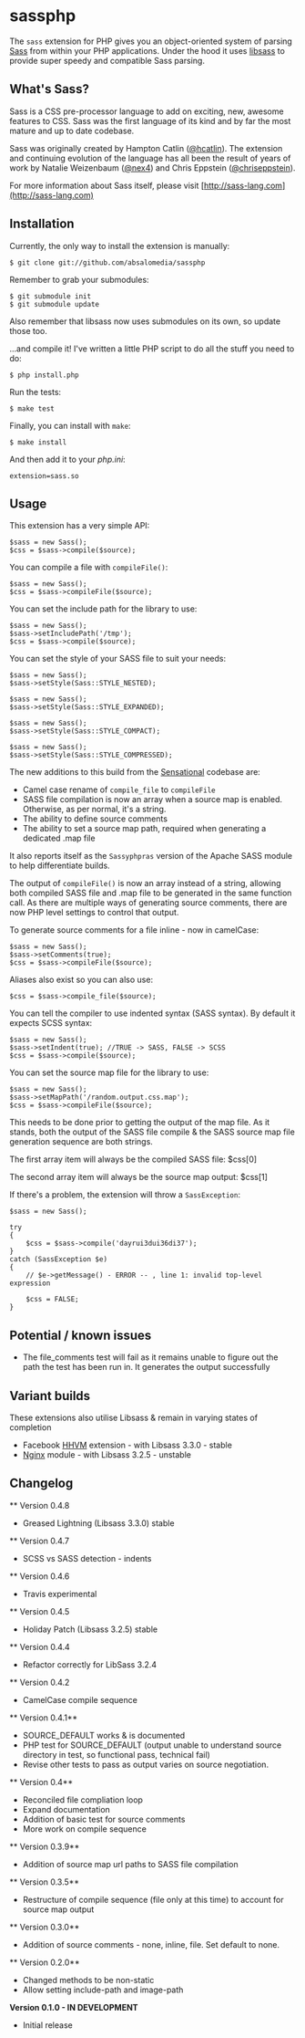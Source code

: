 # sassphp

The `sass` extension for PHP gives you an object-oriented system of parsing [Sass](http://sass-lang.com/) from within your PHP applications. Under the hood it uses [libsass](https://github.com/hcatlin/libsass) to provide super speedy and compatible Sass parsing.

## What's Sass?

Sass is a CSS pre-processor language to add on exciting, new, awesome features to CSS. Sass was the first language of its kind and by far the most mature and up to date codebase.

Sass was originally created by Hampton Catlin ([@hcatlin](http://twitter.com/hcatlin)). The extension and continuing evolution of the language has all been the result of years of work by Natalie Weizenbaum ([@nex4](http://twitter.com/nex4)) and Chris Eppstein ([@chriseppstein](http://twitter.com/chriseppstein)).

For more information about Sass itself, please visit [http://sass-lang.com](http://sass-lang.com)

## Installation

Currently, the only way to install the extension is manually:

    $ git clone git://github.com/absalomedia/sassphp

Remember to grab your submodules:

    $ git submodule init
    $ git submodule update

Also remember that libsass now uses submodules on its own, so update those too.

...and compile it! I've written a little PHP script to do all the stuff you need to do:

    $ php install.php

Run the tests:

    $ make test

Finally, you can install with `make`:

    $ make install

And then add it to your _php.ini_:

    extension=sass.so

## Usage

This extension has a very simple API:

    $sass = new Sass();
    $css = $sass->compile($source);

You can compile a file with `compileFile()`:

    $sass = new Sass();
    $css = $sass->compileFile($source);

You can set the include path for the library to use:

    $sass = new Sass();
    $sass->setIncludePath('/tmp');
    $css = $sass->compile($source);

You can set the style of your SASS file to suit your needs:

    $sass = new Sass();
    $sass->setStyle(Sass::STYLE_NESTED);

    $sass = new Sass();
    $sass->setStyle(Sass::STYLE_EXPANDED);

    $sass = new Sass();
    $sass->setStyle(Sass::STYLE_COMPACT);

    $sass = new Sass();
    $sass->setStyle(Sass::STYLE_COMPRESSED);

The new additions to this build from the [Sensational](https://github.com/sensational/sassphp) codebase are:
* Camel case rename of `compile_file` to `compileFile`
* SASS file compilation is now an array when a source map is enabled. Otherwise, as per normal, it's a string.
* The ability to define source comments
* The ability to set a source map path, required when generating a dedicated .map file

It also reports itself as the `Sassyphpras` version of the Apache SASS module to help differentiate builds.

The output of `compileFile()` is now an array instead of a string, allowing both compiled SASS file and .map file to be generated in the same function call. As there are multiple ways of generating source comments, there are now PHP level settings to control that output.

To generate source comments for a file inline - now in camelCase:

    $sass = new Sass();
    $sass->setComments(true);
    $css = $sass->compileFile($source);

Aliases also exist so you can also use:

    $css = $sass->compile_file($source);

You can tell the compiler to use indented syntax (SASS syntax). By default it expects SCSS syntax:

    $sass = new Sass();
    $sass->setIndent(true); //TRUE -> SASS, FALSE -> SCSS
    $css = $sass->compile($source);

You can set the source map file for the library to use:

    $sass = new Sass();
    $sass->setMapPath('/random.output.css.map');
    $css = $sass->compileFile($source);

This needs to be done prior to getting the output of the map file. As it stands, both the output of the SASS file compile & the SASS source map file generation sequence are both strings.

The first array item will always be the compiled SASS file:
    $css[0]

The second array item will always be the source map output:
    $css[1]

If there's a problem, the extension will throw a `SassException`:

    $sass = new Sass();

    try
    {
        $css = $sass->compile('dayrui3dui36di37');
    }
    catch (SassException $e)
    {
        // $e->getMessage() - ERROR -- , line 1: invalid top-level expression

        $css = FALSE;
    }

## Potential / known issues

* The file_comments test will fail as it remains unable to figure out the path the test has been run in. It generates the output successfully

## Variant builds

These extensions also utilise Libsass & remain in varying states of completion

* Facebook [HHVM](https://github.com/absalomedia/sasshhvm) extension - with Libsass 3.3.0 - stable
* [Nginx](https://github.com/absalomedia/sass-nginx-module) module - with Libsass 3.2.5 - unstable

## Changelog

** Version 0.4.8
* Greased Lightning (Libsass 3.3.0) stable

** Version 0.4.7
* SCSS vs SASS detection - indents

** Version 0.4.6
* Travis experimental

** Version 0.4.5
* Holiday Patch (Libsass 3.2.5) stable

** Version 0.4.4
* Refactor correctly for LibSass 3.2.4

** Version 0.4.2
* CamelCase compile sequence

** Version 0.4.1**
* SOURCE_DEFAULT works & is documented
* PHP test for SOURCE_DEFAULT (output unable to understand source directory in test, so functional pass, technical fail)
* Revise other tests to pass as output varies on source negotiation.

** Version 0.4**
* Reconciled file compliation loop
* Expand documentation
* Addition of basic test for source comments
* More work on compile sequence

** Version 0.3.9**
* Addition of source map url paths to SASS file compilation

** Version 0.3.5**
* Restructure of compile sequence (file only at this time) to account for source map output

** Version 0.3.0**
* Addition of source comments - none, inline, file. Set default to none.

** Version 0.2.0**
* Changed methods to be non-static
* Allow setting include-path and image-path

**Version 0.1.0 - IN DEVELOPMENT**
* Initial release
